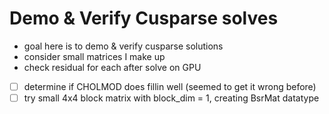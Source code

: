 # Demo & Verify Cusparse solves
* goal here is to demo & verify cusparse solutions
* consider small matrices I make up
* check residual for each after solve on GPU

- [ ] determine if CHOLMOD does fillin well (seemed to get it wrong before)
- [ ] try small 4x4 block matrix with block_dim = 1, creating BsrMat datatype